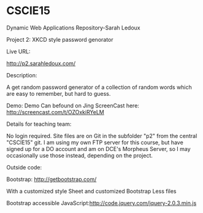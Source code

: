 CSCIE15
=======

Dynamic Web Applications Repository-Sarah Ledoux

Project 2: XKCD style password genorator

Live URL:

http://p2.sarahledoux.com/

Description:

A get random password generator of a collection of random words which are easy to remember, but hard to guess. 

Demo:
Demo Can befound on Jing ScreenCast here:
http://screencast.com/t/OZOxkiRYeLM

Details for teaching team:

No login required.
Site files are on Git in the subfolder "p2" from the central "CSCIE15" git.
I am using my own FTP server for this course, but have signed up for a DO account and am on DCE's Morpheus Server, so I may occasionally use those instead, depending on the project.

Outside code:

Bootstrap: http://getbootstrap.com/

With a customized style Sheet and customized Bootstrap Less files

Bootstrap accessible JavaScript:http://code.jquery.com/jquery-2.0.3.min.js

